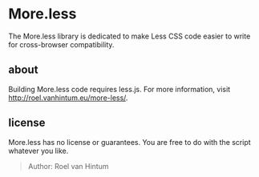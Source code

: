 More.less
=======

The More.less library is dedicated to make Less CSS code easier to write for cross-browser compatibility.

about
-----

Building More.less code requires less.js.
For more information, visit <http://roel.vanhintum.eu/more-less/>.

license
-------

More.less has no license or guarantees.
You are free to do with the script whatever you like.

> Author: Roel van Hintum